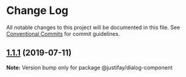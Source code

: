 # Change Log

All notable changes to this project will be documented in this file.
See [Conventional Commits](https://conventionalcommits.org) for commit guidelines.

## [1.1.1](https://github.com/justifaycoop/stream2own/compare/@justifay/dialog-component@1.1.0...@justifay/dialog-component@1.1.1) (2019-07-11)

**Note:** Version bump only for package @justifay/dialog-component

